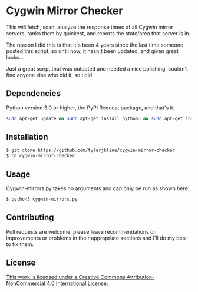 # Cygwin Mirror Checker

This will fetch, scan, analyze the response times of all Cygwin mirror servers, ranks them by quickest, and reports the state/area that server is in.

The reason I did this is that it's been 4 years since the last time someone posted this script, so until now, it hasn't been updated, and given great looks... 

Just a great script that was outdated and needed a nice polishing, couldn't find anyone else who did it, so I did.
## Dependencies

Python version 3.0 or higher, the PyPI Request package, and that's it.

```bash
sudo apt-get update && sudo apt-get install python3 && sudo apt-get install python3-pip && python3 -m pip install request
```
## Installation
```bash
$ git clone https://github.com/tylerjkline/cygwin-mirror-checker
$ cd cygwin-mirror-checker
```

## Usage
Cygwin-mirrors.py takes no arguments and can only be run as shown here:

```bash
$ python3 cygwin-mirrors.py
```

## Contributing
Pull requests are welcome, please leave recommendations on improvements or problems in their appropriate sections and I'll do my best to fix them.

## License
[This work is licensed under a Creative Commons Attribution-NonCommercial 4.0 International License.](https://creativecommons.org/licenses/by-nc/4.0/)
